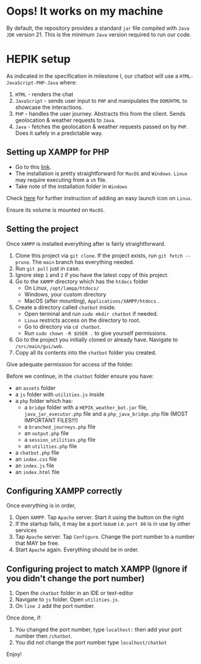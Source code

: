 # Oops! It works on my machine

By default, the repository provides a standard `jar` file compiled with `Java JDK` version 21. This is the minimum `Java` version required to run our code.

# HEPIK setup

As indicated in the specification in milestone I, our chatbot will use a `HTML-JavaScript-PHP-Java` where:

1. `HTML` - renders the chat
2. `JavaScript` - sends user input to `PHP` and manipulates the `DOM`/`HTML` to showcase the interactions.
3. `PHP` - handles the user journey. Abstracts this from the client. Sends geolocation & weather requests to `Java`.
4. `Java` - fetches the geolocation & weather requests passed on by `PHP`. Does it safely in a predictable way.

## Setting up XAMPP for PHP

- Go to this [link](https://www.apachefriends.org/download.html).
- The installation is pretty straightforward for `MacOS` and `Windows`. `Linux` may require executing from a `sh` file.
- Take note of the installation folder in `Windows`

Check [here](https://itsfoss.com/install-xampp-ubuntu/) for further instruction of adding an easy launch icon on `Linux`.

Ensure its volume is mounted on `MacOS`.

## Setting the project

Once `XAMPP` is installed everything after is fairly straightforward.

1. Clone this project via `git clone`. If the project exists, run `git fetch --prune`. The `main` branch has everything needed.
2. Run `git pull` just in case.
3. Ignore step `1` and `2` if you have the latest copy of this project.
4. Go to the `XAMPP` directory which has the `htdocs` folder
    - On Linux, `/opt/lampp/htdocs/`
    - Windows, your custom directory
    - MacOS (after mounting), `Applications/XAMPP/htdocs` .
5. Create a directory called `chatbot` inside. 
   - Open terminal and run `sudo mkdir chatbot` if needed. 
   - `Linux` restricts access on the directory to root.
   - Go to directory via `cd chatbot`.
   - Run `sudo chown -R $USER .` to give yourself permissions.
6. Go to the project you initially cloned or already have. Navigate to `/src/main/gui/web`.
7. Copy all its contents into the `chatbot` folder you created.

Give adequate permission for access of the folder.

Before we continue, in the `chatbot` folder ensure you have:
- an `assets` folder
- a `js` folder with `utilities.js` inside
- a `php` folder which has:
  - a `bridge` folder with a `HEPIK_weather_bot.jar` file, `java_jar_executor.php` file and a `php_java_bridge.php` file (MOST IMPORTANT FILES!!!)
  - a `branched_journeys.php` file
  - an `output.php` file
  - a `session_utilities.php` file
  - an `utilities.php` file
- a `chatbot.php` file
- an `index.css` file
- an `index.js` file
- an `index.html` file

## Configuring XAMPP correctly

Once everything is in order,
1. Open `XAMPP`. Tap `Apache` server. Start it using the button on the right
2. If the startup fails, it may be a port issue i.e. `port 80` is in use by other services
3. Tap `Apache` server. Tap `Configure`. Change the port number to a number that MAY be free. 
4. Start `Apache` again. Everything should be in order.

## Configuring project to match XAMPP (Ignore if you didn't change the port number)

1. Open the `chatbot` folder in an IDE or text-editor
2. Navigate to `js` folder. Open `utilities.js`.
3. On `line 2` add the port number.

Once done, if:
1. You changed the port number, type `localhost:` then add your port number then `/chatbot`.
2. You did not change the port number type `localhost/chatbot`

Enjoy!

